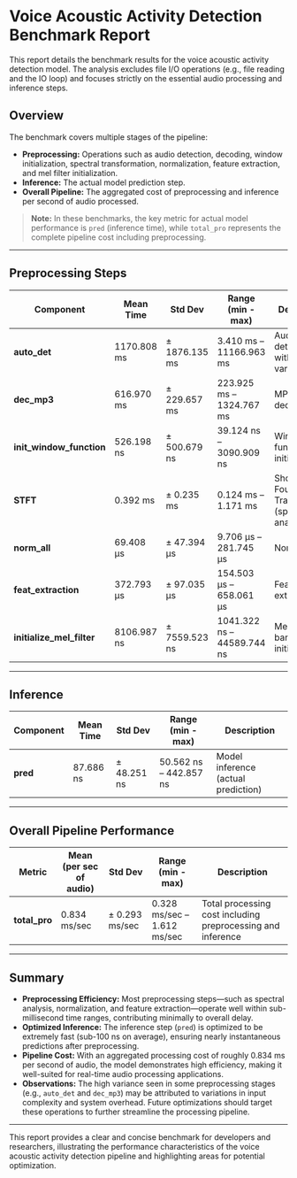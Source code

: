 # Voice Acoustic Activity Detection Benchmark Report

This report details the benchmark results for the voice acoustic activity detection model. The analysis excludes file I/O operations (e.g., file reading and the IO loop) and focuses strictly on the essential audio processing and inference steps.

## Overview

The benchmark covers multiple stages of the pipeline:

- **Preprocessing:** Operations such as audio detection, decoding, window initialization, spectral transformation, normalization, feature extraction, and mel filter initialization.
- **Inference:** The actual model prediction step.
- **Overall Pipeline:** The aggregated cost of preprocessing and inference per second of audio processed.

> **Note:** In these benchmarks, the key metric for actual model performance is `pred` (inference time), while `total_pro` represents the complete pipeline cost including preprocessing.

---

## Preprocessing Steps

| Component              | Mean Time       | Std Dev           | Range (min - max)                     | Description                                    |
|------------------------|-----------------|-------------------|---------------------------------------|------------------------------------------------|
| **auto_det**           | 1170.808 ms     | ± 1876.135 ms     | 3.410 ms – 11166.963 ms                | Audio detection with high variance             |
| **dec_mp3**            | 616.970 ms      | ± 229.657 ms      | 223.925 ms – 1324.767 ms               | MP3 decoding                                   |
| **init_window_function** | 526.198 ns  | ± 500.679 ns      | 39.124 ns – 3090.909 ns                | Window function initialization                 |
| **STFT**               | 0.392 ms        | ± 0.235 ms        | 0.124 ms – 1.171 ms                    | Short-Time Fourier Transform (spectral analysis) |
| **norm_all**           | 69.408 µs       | ± 47.394 µs       | 9.706 µs – 281.745 µs                  | Normalization                                  |
| **feat_extraction**    | 372.793 µs      | ± 97.035 µs       | 154.503 µs – 658.061 µs                | Feature extraction                             |
| **initialize_mel_filter** | 8106.987 ns | ± 7559.523 ns     | 1041.322 ns – 44589.744 ns             | Mel filter bank initialization                 |

---

## Inference

| Component | Mean Time  | Std Dev       | Range (min - max)            | Description                       |
|-----------|------------|---------------|------------------------------|-----------------------------------|
| **pred**  | 87.686 ns  | ± 48.251 ns   | 50.562 ns – 442.857 ns       | Model inference (actual prediction) |

---

## Overall Pipeline Performance

| Metric     | Mean (per sec of audio) | Std Dev             | Range (min - max)               | Description                                           |
|------------|-------------------------|---------------------|---------------------------------|-------------------------------------------------------|
| **total_pro** | 0.834 ms/sec          | ± 0.293 ms/sec      | 0.328 ms/sec – 1.612 ms/sec     | Total processing cost including preprocessing and inference |

---

## Summary

- **Preprocessing Efficiency:** Most preprocessing steps—such as spectral analysis, normalization, and feature extraction—operate well within sub-millisecond time ranges, contributing minimally to overall delay.
- **Optimized Inference:** The inference step (`pred`) is optimized to be extremely fast (sub-100 ns on average), ensuring nearly instantaneous predictions after preprocessing.
- **Pipeline Cost:** With an aggregated processing cost of roughly 0.834 ms per second of audio, the model demonstrates high efficiency, making it well-suited for real-time audio processing applications.
- **Observations:** The high variance seen in some preprocessing stages (e.g., `auto_det` and `dec_mp3`) may be attributed to variations in input complexity and system overhead. Future optimizations should target these operations to further streamline the processing pipeline.

---

This report provides a clear and concise benchmark for developers and researchers, illustrating the performance characteristics of the voice acoustic activity detection pipeline and highlighting areas for potential optimization.
